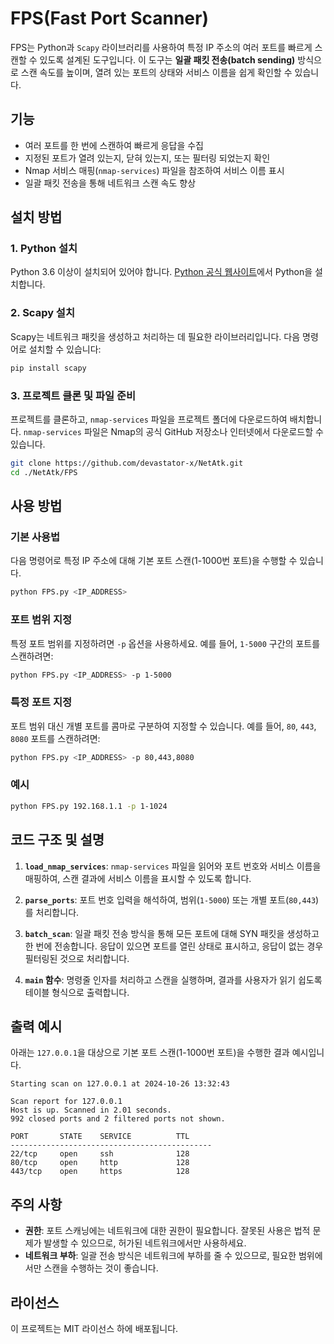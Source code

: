
# FPS(Fast Port Scanner)

FPS는 Python과 `Scapy` 라이브러리를 사용하여 특정 IP 주소의 여러 포트를 빠르게 스캔할 수 있도록 설계된 도구입니다. 이 도구는 **일괄 패킷 전송(batch sending)** 방식으로 스캔 속도를 높이며, 열려 있는 포트의 상태와 서비스 이름을 쉽게 확인할 수 있습니다.

## 기능

- 여러 포트를 한 번에 스캔하여 빠르게 응답을 수집
- 지정된 포트가 열려 있는지, 닫혀 있는지, 또는 필터링 되었는지 확인
- Nmap 서비스 매핑(`nmap-services`) 파일을 참조하여 서비스 이름 표시
- 일괄 패킷 전송을 통해 네트워크 스캔 속도 향상

## 설치 방법

### 1. Python 설치
Python 3.6 이상이 설치되어 있어야 합니다. [Python 공식 웹사이트](https://www.python.org/downloads/)에서 Python을 설치합니다.

### 2. Scapy 설치
Scapy는 네트워크 패킷을 생성하고 처리하는 데 필요한 라이브러리입니다. 다음 명령어로 설치할 수 있습니다:
```bash
pip install scapy
```

### 3. 프로젝트 클론 및 파일 준비
프로젝트를 클론하고, `nmap-services` 파일을 프로젝트 폴더에 다운로드하여 배치합니다. `nmap-services` 파일은 Nmap의 공식 GitHub 저장소나 인터넷에서 다운로드할 수 있습니다.

```bash
git clone https://github.com/devastator-x/NetAtk.git
cd ./NetAtk/FPS
```

## 사용 방법

### 기본 사용법

다음 명령어로 특정 IP 주소에 대해 기본 포트 스캔(1-1000번 포트)을 수행할 수 있습니다.
```bash
python FPS.py <IP_ADDRESS>
```

### 포트 범위 지정
특정 포트 범위를 지정하려면 `-p` 옵션을 사용하세요. 예를 들어, `1-5000` 구간의 포트를 스캔하려면:
```bash
python FPS.py <IP_ADDRESS> -p 1-5000
```

### 특정 포트 지정
포트 범위 대신 개별 포트를 콤마로 구분하여 지정할 수 있습니다. 예를 들어, `80`, `443`, `8080` 포트를 스캔하려면:
```bash
python FPS.py <IP_ADDRESS> -p 80,443,8080
```

### 예시
```bash
python FPS.py 192.168.1.1 -p 1-1024
```

## 코드 구조 및 설명

1. **`load_nmap_services`**: `nmap-services` 파일을 읽어와 포트 번호와 서비스 이름을 매핑하여, 스캔 결과에 서비스 이름을 표시할 수 있도록 합니다.

2. **`parse_ports`**: 포트 번호 입력을 해석하여, 범위(`1-5000`) 또는 개별 포트(`80,443`)를 처리합니다.

3. **`batch_scan`**: 일괄 패킷 전송 방식을 통해 모든 포트에 대해 SYN 패킷을 생성하고 한 번에 전송합니다. 응답이 있으면 포트를 열린 상태로 표시하고, 응답이 없는 경우 필터링된 것으로 처리합니다.

4. **`main` 함수**: 명령줄 인자를 처리하고 스캔을 실행하며, 결과를 사용자가 읽기 쉽도록 테이블 형식으로 출력합니다.

## 출력 예시
아래는 `127.0.0.1`을 대상으로 기본 포트 스캔(1-1000번 포트)을 수행한 결과 예시입니다.

```
Starting scan on 127.0.0.1 at 2024-10-26 13:32:43

Scan report for 127.0.0.1
Host is up. Scanned in 2.01 seconds.
992 closed ports and 2 filtered ports not shown.

PORT       STATE    SERVICE          TTL
---------------------------------------------
22/tcp     open     ssh              128
80/tcp     open     http             128
443/tcp    open     https            128
```

## 주의 사항
- **권한**: 포트 스캐닝에는 네트워크에 대한 권한이 필요합니다. 잘못된 사용은 법적 문제가 발생할 수 있으므로, 허가된 네트워크에서만 사용하세요.
- **네트워크 부하**: 일괄 전송 방식은 네트워크에 부하를 줄 수 있으므로, 필요한 범위에서만 스캔을 수행하는 것이 좋습니다.

## 라이선스
이 프로젝트는 MIT 라이선스 하에 배포됩니다.
